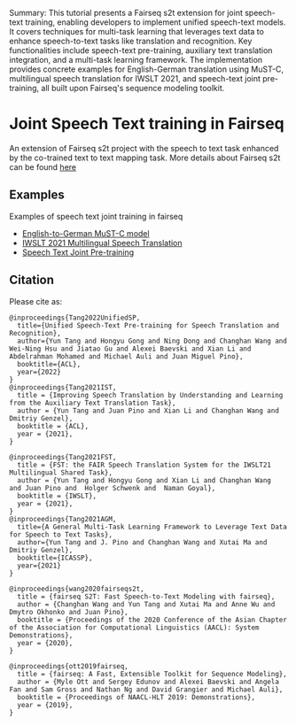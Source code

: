 Summary: This tutorial presents a Fairseq s2t extension for joint speech-text training, enabling developers to implement unified speech-text models. It covers techniques for multi-task learning that leverages text data to enhance speech-to-text tasks like translation and recognition. Key functionalities include speech-text pre-training, auxiliary text translation integration, and a multi-task learning framework. The implementation provides concrete examples for English-German translation using MuST-C, multilingual speech translation for IWSLT 2021, and speech-text joint pre-training, all built upon Fairseq's sequence modeling toolkit.

# Joint Speech Text training in Fairseq
An extension of Fairseq s2t project with the speech to text task enhanced by the co-trained text to text mapping task. More details about Fairseq s2t can be found [here](../speech_to_text/README.md)

## Examples
Examples of speech text joint training in fairseq
- [English-to-German MuST-C model](docs/ende-mustc.md)
- [IWSLT 2021 Multilingual Speech Translation](docs/iwslt2021.md)
- [Speech Text Joint Pre-training ](docs/pre-training.md)
## Citation
Please cite as:
```
@inproceedings{Tang2022UnifiedSP,
  title={Unified Speech-Text Pre-training for Speech Translation and Recognition},
  author={Yun Tang and Hongyu Gong and Ning Dong and Changhan Wang and Wei-Ning Hsu and Jiatao Gu and Alexei Baevski and Xian Li and Abdelrahman Mohamed and Michael Auli and Juan Miguel Pino},
  booktitle={ACL},
  year={2022}
}
@inproceedings{Tang2021IST,
  title = {Improving Speech Translation by Understanding and Learning from the Auxiliary Text Translation Task},
  author = {Yun Tang and Juan Pino and Xian Li and Changhan Wang and Dmitriy Genzel},
  booktitle = {ACL},
  year = {2021},
}

@inproceedings{Tang2021FST,
  title = {FST: the FAIR Speech Translation System for the IWSLT21 Multilingual Shared Task},
  author = {Yun Tang and Hongyu Gong and Xian Li and Changhan Wang  and Juan Pino and  Holger Schwenk and  Naman Goyal},
  booktitle = {IWSLT},
  year = {2021},
}
@inproceedings{Tang2021AGM,
  title={A General Multi-Task Learning Framework to Leverage Text Data for Speech to Text Tasks},
  author={Yun Tang and J. Pino and Changhan Wang and Xutai Ma and Dmitriy Genzel},
  booktitle={ICASSP},
  year={2021}
}

@inproceedings{wang2020fairseqs2t,
  title = {fairseq S2T: Fast Speech-to-Text Modeling with fairseq},
  author = {Changhan Wang and Yun Tang and Xutai Ma and Anne Wu and Dmytro Okhonko and Juan Pino},
  booktitle = {Proceedings of the 2020 Conference of the Asian Chapter of the Association for Computational Linguistics (AACL): System Demonstrations},
  year = {2020},
}

@inproceedings{ott2019fairseq,
  title = {fairseq: A Fast, Extensible Toolkit for Sequence Modeling},
  author = {Myle Ott and Sergey Edunov and Alexei Baevski and Angela Fan and Sam Gross and Nathan Ng and David Grangier and Michael Auli},
  booktitle = {Proceedings of NAACL-HLT 2019: Demonstrations},
  year = {2019},
}
```
